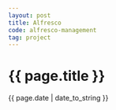 ```yaml
---
layout: post
title: Alfresco
code: alfresco-management
tag: project
---
```


{{ page.title }}
================
{{ page.date | date_to_string }}

